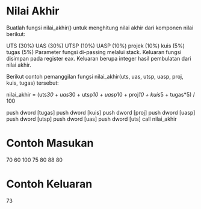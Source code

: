 # Nilai Akhir
Buatlah fungsi nilai_akhir() untuk menghitung nilai akhir dari komponen nilai berikut:

UTS (30%)
UAS (30%)
UTSP (10%)
UASP (10%)
projek (10%)
kuis (5%)
tugas (5%)
Parameter fungsi di-passing melalui stack. Keluaran fungsi disimpan pada register eax. Keluaran berupa integer hasil pembulatan dari nilai akhir.

Berikut contoh pemanggilan fungsi nilai_akhir(uts, uas, utsp, uasp, proj, kuis, tugas) tersebut:

nilai_akhir = (uts*30 + uas*30 + utsp*10 + uasp*10 + proj*10 + kuis*5 + tugas*5) / 100

push dword [tugas]
push dword [kuis]
push dword [proj]
push dword [uasp]
push dword [utsp]
push dword [uas]
push dword [uts]
call nilai_akhir
# Contoh Masukan
70 60 100 75 80 88 80
# Contoh Keluaran
73